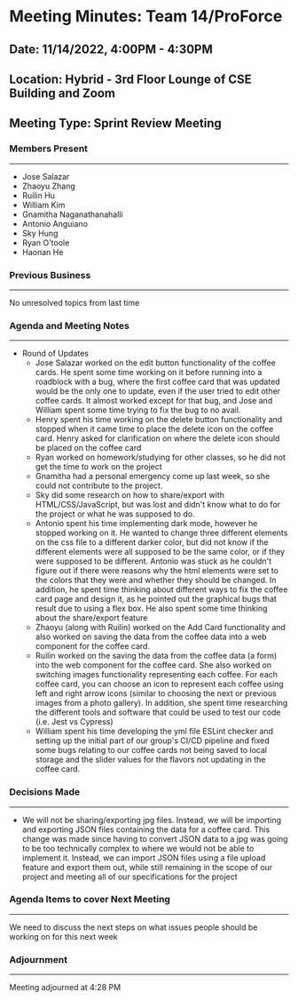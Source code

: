 # Meeting Minutes: Team 14/ProForce

## Date: 11/14/2022, 4:00PM - 4:30PM
## Location: Hybrid - 3rd Floor Lounge of CSE Building and Zoom
## Meeting Type: Sprint Review Meeting

### Members Present
-----------------------
- Jose Salazar
- Zhaoyu Zhang
- Ruilin Hu
- William Kim
- Gnamitha Naganathanahalli
- Antonio Anguiano
- Sky Hung
- Ryan O'toole
- Haonan He


### Previous Business
-----------------------
No unresolved topics from last time

### Agenda and Meeting Notes
-----------------------
- Round of Updates
  - Jose Salazar worked on the edit button functionality of the coffee cards. He spent some time working on it before running into a roadblock with a bug, where the first coffee card that was updated would be the only one to update, even if the user tried to edit other coffee cards. It almost worked except for that bug, and Jose and William spent some time trying to fix the bug to no avail. 
  - Henry spent his time working on the delete button functionality and stopped when it came time to place the delete icon on the coffee card. Henry asked for clarification on where the delete icon should be placed on the coffee card
  - Ryan worked on homework/studying for other classes, so he did not get the time to work on the project
  - Gnamitha had a personal emergency come up last week, so she could not contribute to the project. 
  - Sky did some research on how to share/export with HTML/CSS/JavaScript, but was lost and didn't know what to do for the project or what he was supposed to do. 
  - Antonio spent his time implementing dark mode, however he stopped working on it. He wanted to change three different elements on the css file to a different darker color, but did not know if the different elements were all supposed to be the same color, or if they were supposed to be different. Antonio was stuck as he couldn't figure out if there were reasons why the html elements were set to the colors that they were and whether they should be changed. In addition, he spent time thinking about different ways to fix the coffee card page and design it, as he pointed out the graphical bugs that result due to using a flex box. He also spent some time thinking about the share/export feature
  - Zhaoyu (along with Ruilin) worked on the Add Card functionality and also worked on saving the data from the coffee data into a web component for the coffee card. 
  - Ruilin worked on the saving the data from the coffee data (a form) into the web component for the coffee card. She also worked on switching images functionality representing each coffee. For each coffee card, you can choose an icon to represent each coffee using left and right arrow icons (similar to choosing the next or previous images from a photo gallery). In addition, she spent time researching the different tools and software that could be used to test our code (i.e. Jest vs Cypress)
  - William spent his time developing the yml file ESLint checker and setting up the initial part of our group's CI/CD pipeline and fixed some bugs relating to our coffee cards not being saved to local storage and the slider values for the flavors not updating in the coffee card. 

### Decisions Made
-----------------------
- We will not be sharing/exporting jpg files. Instead, we will be importing and exporting JSON files containing the data for a coffee card. This change was made since having to convert JSON data to a jpg was going to be too technically complex to where we would not be able to implement it. Instead, we can import JSON files using a file upload feature and export them out, while still remaining in the scope of our project and meeting all of our specifications for the project


### Agenda Items to cover Next Meeting
-----------------------
We need to discuss the next steps on what issues people should be working on for this next week

### Adjournment
-----------------------
Meeting adjourned at 4:28 PM